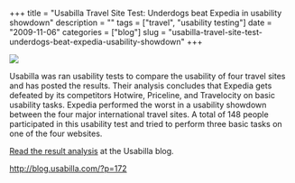 +++
title = "Usabilla Travel Site Test: Underdogs beat Expedia in usability showdown"
description = ""
tags = ["travel", "usability testing"]
date = "2009-11-06"
categories = ["blog"]
slug = "usabilla-travel-site-test-underdogs-beat-expedia-usability-showdown"
+++



  <div class="notebook-screenshot"><a href="http://blog.usabilla.com/?p=172"><img src="/media/bluga/wt4af491f5b0fd0_large.jpg"/></a></div><p>Usabilla was ran usability tests to compare the usability of four travel sites and has posted the results. Their analysis concludes that Expedia gets defeated by its competitors Hotwire, Priceline, and Travelocity on basic usability tasks. Expedia performed the worst in a usability showdown between the four major international travel sites. A total of 148 people participated in this usability test and tried to perform three basic tasks on one of the four websites.</p>

<p><a href="http://blog.usabilla.com/?p=172">Read the result analysis</a> at the Usabilla blog.</p>

    
  <a href="http://blog.usabilla.com/?p=172">http://blog.usabilla.com/?p=172</a>
